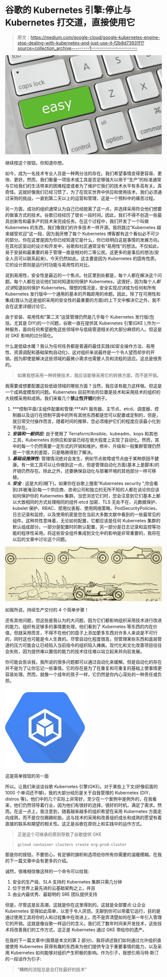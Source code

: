 # 谷歌的 Kubernetes 引擎:停止与 Kubernetes 打交道，直接使用它

> 原文：<https://medium.com/google-cloud/google-kubernetes-engine-stop-dealing-with-kubernetes-and-just-use-it-f2b8d73931f1?source=collection_archive---------1----------------------->

![](img/f9a646a5d74c0b7a9c8d613624aef2fe.png)

继续按这个按钮。你知道你想。

如今，成为一名技术专业人员是一种两分法的存在。我们希望事情变得更容易、更快、更好。然而，我们衡量一项技术或工具是否足够强大以用于“生产”的标准通常与它给我们的生活带来的困难程度或者为了维护它我们的技术水平有多高有关。真奇怪。这就好像我们已经习惯了，为了在现实世界中供应和使用技术，我们必须通过采购的挑战，一直到第二天以上的运营和管理，这是一个预料中的痛苦过程。

另一方面，成功的组织通常认为自己已经脱离了这一点，并选择采用符合他们想要的做事方式的技术。谷歌已经经历了很长一段时间。因此，我们不得不创造一些最具创新性和最多产的技术来完成任务。在这个过程中，我们开发了一个叫做 Kubernetes 的东西，我们像我们的许多技术一样开源。我将跳过“Kubernetes 越来越受欢迎”这一段，因为我厌倦了每个 Kubernetes 博客都有这个看似必不可少的部分。你在这里是因为你已经知道它是什么，你已经明白这是事情的发展方向。在其社区驱动的设计和开发中，谷歌和社区通常没有“易用性”的想法。不仅如此，易于安装和最重要的易于管理一直是相对的二等公民。这更多的是事后的想法(安全人员可以联系起来)，今天仍然如此。这主要是因为 Kubernetes 的固有性质。它的设计原则是运行时功能与易用性的对比。

说到易用性，安全性是最近的一个焦点。社区里到处都是，每个人都在解决这个问题。每个人都在谈论他们如何知道如何保护 Kubernetes，这很好，因为每个人*都应该*知道如何保护 Kubernetes。理想的情况是，安全实现*应该*成为任何和所有 Kubernetes 发行版中一个通用的基本的开箱即用的命题。因此，除了在可用性和集成(我认为这是组织采用的安全性的最重要的方面)的上下文中解决它之外，我不会在这里详细讨论它。

由于安装、易用性和“第二天”运营管理仍然是几乎每个 Kubernetes 发行版(包括，尤其是 DIY)的一个问题，谷歌一直在提供其 Kubernetes 引擎(GKE ),作为一种服务，面向任何希望避免这些领域中与低级管道相关的大部分麻烦的人。但这是对 GKE 影响的过分简化。

什么是低级水暖？我认为任何任务都是普遍的最佳实践(如安全操作方法、易用性、资源调配和基础架构自动化)，这对组织来说最终是一个令人望而却步的开销，因为即使是解决这些领域的最微小需求也需要人员和流程的适应。这总是很贵的。

> 如果我想采用一种转换技术，我应该能够采用它的转换方面，而不是开销。

我需要或想要配置这些低级领域的哪些方面？当然，我应该有能力这样做。但这是一个成熟度模型的问题。Kubernetes 目前所处的位置是技术和采用技术的组织的大规模采用和成熟。我们来看几个**禁止性开销**的例子。

1.  ***控制平面/主组件配置和管理:***API 服务器、主节点、etcd、调度器、控制器以及运行在控制平面中的所有其他东西都是您可以配置或定制的，但是，就日常交付操作而言，随着时间的推移，您必须维护它们的程度应该最小化到不存在。
2.  ***安装和一般供应:*** 由于使用了 Terraform/Ansible、kubeadm、kops 和其他工具，Kubernetes 的供应和安装已经在很大程度上实现了自动化。然而，其中的每一个仍然需要一定形式的开销和维护。修补、升级和一般集群管理仍然是一个很大的差距，只是略微得到了解决。
3.  ***基础设施弹性:*** 管理情况绝对会发生，例如节点故障或节点由于某种原因不健康。有一些工具可以让你做到这一点，但是管理自动化方面(基本上是脚本)的开销仍然存在。除此之外，还要确保自动化与部署环境的其他部分一样可移植。
4.  ***安全*** *:* 这是大的(眼下)。如果你在谷歌上搜索“Kubernetes security ”,你会看到(并被淹没)每一个供应商、咨询公司和独立的无所不知的人都在谈论你应该如何保护你的 Kubernetes 集群。当您浏览它们时，您会注意到它们基本上都以大致相同的方式处理相同的组件:etcd 加密、TLS 无处不在、元数据保护、kubelet 保护、RBAC、禁用仪表板、使用网络策略、PodSecurityPolicies、日志记录和监控，以及使用机密是您在当前大多数文献中看到的一些最常见的组件。这种共性意味着，无论如何配置，它都应该是任何 Kubernetes 集群的默认组成部分。一部分是配置时的默认配置，另一部分是日志记录和监控等功能的程序性采用。将这些安全组件集成到文化中的影响是非常重要的，我将在以后的文章中讨论这个问题。

![](img/e4ee30b1c8baf8f5c9bdc64e470e1924.png)

如我所说，持续生产交付的 4 个简单步骤！

还有其他问题，但这些是我认为的大问题，因为它们都影响组织采用技术进行改进的能力。组织有足够多的事情要处理，他们看到了 Kubernetes 等东西的内在价值，但就采用而言，不得不在他们的盘子上添加更多东西对许多人来说是不可行的，同时这也可能是令人生畏的。尽管自动化程度很高，但管理某些东西和底层管道的压力可能会让已经陷入当前指令的组织陷入瘫痪。现代化和文化改善项目往往会失败，因为提供难以置信的能力的技术往往难以站立起来并向前发展。

你可能会告诉我，我所说的很多问题都可以通过自动化来缓解。但是自动化的存在并不是为了让你忘记一些事情。它的存在是为了在重复和可重复的基础上使事情更容易处理。然而，就像一个成年的孩子一样，它仍然是你内心深处的一种责任或负担。

![](img/4944eca934841461bbb38721fc38458f.png)

这是简单按钮的另一面

所以。让我们来谈谈谷歌 Kubernetes 引擎(GKE)。对于某些上下文(好像前面的 1000 个单词还不够)，我的大部分经历是关于自我管理的 Kubernetes (DIY、distros 等)。他们中的几个实际上非常好，至少在一个案例中是例外的，在我看来，他们仍然领导着行业，因为他们有很好的选择，很好的时机，满足了需求。然而。在这一点上，我注意到，随着越来越多的组织希望在采用 Kubernetes 方面走向成熟，而不是仅仅踢踢轮胎，这与技术的采用和改善组织成长和成熟的愿望有着直接的联系和期望的相关性。这正是谷歌在原则上和实践中的运作方式。

> 正是这个可继承的原则导致了谷歌提供 GKE

> `gcloud container clusters create org-prod-cluster`

那是你的按钮。不要担心，有足够的旗帜和选项给你所有你需要的温暖模糊。在我的下一篇文章中会有更多的介绍。

诚然，很难相信像这样的一个命令可以给我:

1.  安全的生产级、SLA 支持的 Kubernetes 集群只需几分钟
2.  位于世界上最先进的云基础架构之上，并且
3.  由业内最优秀、最聪明的 SRE 团队提供支持

但是，尽管这是反高潮，这就是你在这里得到的。这就是全部要点:让企业 Kubernetes 变得如此简单，以至于令人厌烦。无聊到你可以带着它运行，目的是通过使用工具将你的人和过程集中在改进上，而不是弄清楚如何在第一年引入管理它的开销。这就是像谷歌一样运行的含义。我们花了数年时间来开发技术，这些技术将改善我们的工作方式，这正是 Kubernetes 通过 GKE 带给你的遗产。

在我的下一篇文章中(我猜是本文的第 2 部分)，我将讲述我们如何通过允许组织直接使用 Kubernetes 获得有趣的东西来为他们提供专注于重要事情的能力，以及采用 Kubernetes 如何能够对组织产生积极的影响。作为引子，我想引用马特·斯汀的一段话作为引子:

> “糟糕的流程总是会打败最好的技术”